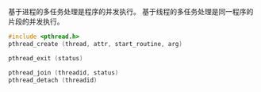 基于进程的多任务处理是程序的并发执行。
基于线程的多任务处理是同一程序的片段的并发执行。

```c++
#include <pthread.h>
pthread_create (thread, attr, start_routine, arg) 

pthread_exit (status) 
```


```c++
pthread_join (threadid, status) 
pthread_detach (threadid) 
```